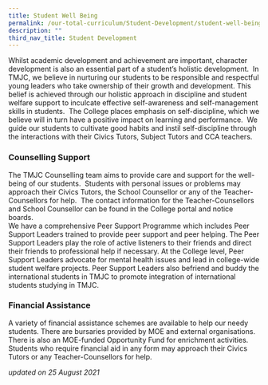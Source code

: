 ```yaml
---
title: Student Well Being
permalink: /our-total-curriculum/Student-Development/student-well-being/
description: ""
third_nav_title: Student Development
---
```

Whilst academic development and achievement are important, character development is also an essential part of a student’s holistic development.  In TMJC, we believe in nurturing our students to be responsible and respectful young leaders who take ownership of their growth and development. This belief is achieved through our holistic approach in discipline and student welfare support to inculcate effective self-awareness and self-management skills in students.  The College places emphasis on self-discipline, which we believe will in turn have a positive impact on learning and performance.  We guide our students to cultivate good habits and instil self-discipline through the interactions with their Civics Tutors, Subject Tutors and CCA teachers.  
  

### Counselling Support

The TMJC Counselling team aims to provide care and support for the well-being of our students.  Students with personal issues or problems may approach their Civics Tutors, the School Counsellor or any of the Teacher-Counsellors for help.  The contact information for the Teacher-Counsellors and School Counsellor can be found in the College portal and notice boards.  
We have a comprehensive Peer Support Programme which includes Peer Support Leaders trained to provide peer support and peer helping. The Peer Support Leaders play the role of active listeners to their friends and direct their friends to professional help if necessary. At the College level, Peer Support Leaders advocate for mental health issues and lead in college-wide student welfare projects. Peer Support Leaders also befriend and buddy the international students in TMJC to promote integration of international students studying in TMJC.  
  
### Financial Assistance  
A variety of financial assistance schemes are available to help our needy students. There are bursaries provided by MOE and external organisations. There is also an MOE-funded Opportunity Fund for enrichment activities.  Students who require financial aid in any form may approach their Civics Tutors or any Teacher-Counsellors for help.  

_updated on 25 August 2021_